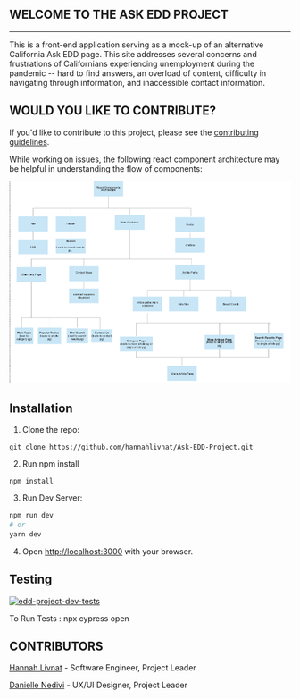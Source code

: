 ## WELCOME TO THE ASK EDD PROJECT
---------------------------

This is a front-end application serving as a mock-up of an alternative California Ask EDD page. This site addresses several concerns and frustrations of Californians experiencing unemployment during the pandemic -- hard to find answers, an overload of content, difficulty in navigating through information, and inaccessible contact information.

## WOULD YOU LIKE TO CONTRIBUTE?

If you'd like to contribute to this project, please see the [contributing guidelines](https://github.com/hannahlivnat/Ask-EDD-Project/blob/production/contributing.md).

While working on issues, the following react component architecture may be helpful in understanding the flow of components: 

![Image of Site Architecture](./assets/react-component-architecture.png)

## Installation
1. Clone the repo: 
```
git clone https://github.com/hannahlivnat/Ask-EDD-Project.git
```
2. Run npm install
```
npm install
```
3. Run Dev Server:

```bash
npm run dev
# or
yarn dev
```

4. Open [http://localhost:3000](http://localhost:3000) with your browser.

## Testing

[![edd-project-dev-tests](https://img.shields.io/endpoint?url=https://dashboard.cypress.io/badge/simple/xq3459/dev&style=flat&logo=cypress)](https://dashboard.cypress.io/projects/xq3459/runs)

To Run Tests : npx cypress open

## CONTRIBUTORS
[Hannah Livnat](https://github.com/hannahlivnat) - Software Engineer, Project Leader

[Danielle Nedivi](https://www.linkedin.com/in/daniellenedivi/) - UX/UI Designer, Project Leader






